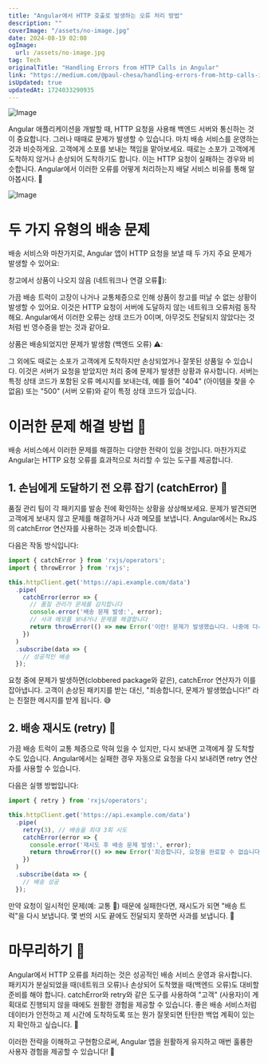 ```yaml
---
title: "Angular에서 HTTP 호출로 발생하는 오류 처리 방법"
description: ""
coverImage: "/assets/no-image.jpg"
date: 2024-08-19 02:08
ogImage: 
  url: /assets/no-image.jpg
tag: Tech
originalTitle: "Handling Errors from HTTP Calls in Angular"
link: "https://medium.com/@paul-chesa/handling-errors-from-http-calls-in-angular-4dbc7f6b26ca"
isUpdated: true
updatedAt: 1724033290935
---
```




![Image](https://miro.medium.com/v2/resize:fit:996/1*YgzNyRixtIqcJTCD0XYFLg.gif)

Angular 애플리케이션을 개발할 때, HTTP 요청을 사용해 백엔드 서버와 통신하는 것이 중요합니다. 그러나 때때로 문제가 발생할 수 있습니다. 마치 배송 서비스를 운영하는 것과 비슷하게요. 고객에게 소포를 보내는 책임을 맡아보세요. 때로는 소포가 고객에게 도착하지 않거나 손상되어 도착하기도 합니다. 이는 HTTP 요청이 실패하는 경우와 비슷합니다. Angular에서 이러한 오류를 어떻게 처리하는지 배달 서비스 비유를 통해 알아봅시다. 🚀

![Image](https://miro.medium.com/v2/resize:fit:398/1*pLQ9lW0LfXYbWVx9j8Tj1w.gif)

# 두 가지 유형의 배송 문제


<!-- cozy-coder - 수평 -->
<ins class="adsbygoogle"
     style="display:block"
     data-ad-client="ca-pub-4877378276818686"
     data-ad-slot="1107185301"
     data-ad-format="auto"
     data-full-width-responsive="true"></ins>
<script>
     (adsbygoogle = window.adsbygoogle || []).push({});
</script>

배송 서비스와 마찬가지로, Angular 앱이 HTTP 요청을 보낼 때 두 가지 주요 문제가 발생할 수 있어요:

창고에서 상품이 나오지 않음 (네트워크나 연결 오류🛑):

가끔 배송 트럭이 고장이 나거나 교통체증으로 인해 상품이 창고를 떠날 수 없는 상황이 발생할 수 있어요. 이것은 HTTP 요청이 서버에 도달하지 않는 네트워크 오류처럼 동작해요. Angular에서 이러한 오류는 상태 코드가 0이며, 아무것도 전달되지 않았다는 것처럼 빈 영수증을 받는 것과 같아요.

상품은 배송되었지만 문제가 발생함 (백엔드 오류) ⚠️:

<!-- cozy-coder - 수평 -->
<ins class="adsbygoogle"
     style="display:block"
     data-ad-client="ca-pub-4877378276818686"
     data-ad-slot="1107185301"
     data-ad-format="auto"
     data-full-width-responsive="true"></ins>
<script>
     (adsbygoogle = window.adsbygoogle || []).push({});
</script>

그 외에도 때로는 소포가 고객에게 도착하지만 손상되었거나 잘못된 상품일 수 있습니다. 이것은 서버가 요청을 받았지만 처리 중에 문제가 발생한 상황과 유사합니다. 서버는 특정 상태 코드가 포함된 오류 메시지를 보내는데, 예를 들어 "404" (아이템을 찾을 수 없음) 또는 "500" (서버 오류)와 같이 특정 상태 코드가 있습니다.

# 이러한 문제 해결 방법 💼

배송 서비스에서 이러한 문제를 해결하는 다양한 전략이 있을 것입니다. 마찬가지로 Angular는 HTTP 요청 오류를 효과적으로 처리할 수 있는 도구를 제공합니다.

## 1. 손님에게 도달하기 전 오류 잡기 (catchError) 🎣

<!-- cozy-coder - 수평 -->
<ins class="adsbygoogle"
     style="display:block"
     data-ad-client="ca-pub-4877378276818686"
     data-ad-slot="1107185301"
     data-ad-format="auto"
     data-full-width-responsive="true"></ins>
<script>
     (adsbygoogle = window.adsbygoogle || []).push({});
</script>

품질 관리 팀이 각 패키지를 발송 전에 확인하는 상황을 상상해보세요. 문제가 발견되면 고객에게 보내지 않고 문제를 해결하거나 사과 메모를 보냅니다. Angular에서는 RxJS의 catchError 연산자를 사용하는 것과 비슷합니다.

다음은 작동 방식입니다:

```js
import { catchError } from 'rxjs/operators';
import { throwError } from 'rxjs';

this.httpClient.get('https://api.example.com/data')
  .pipe(
    catchError(error => {
      // 품질 관리가 문제를 감지합니다
      console.error('배송 문제 발생:', error);
      // 사과 메모를 보내거나 문제를 해결합니다
      return throwError(() => new Error('이런! 문제가 발생했습니다. 나중에 다시 시도해주세요.'));
    })
  )
  .subscribe(data => {
    // 성공적인 배송
  });
```

요청 중에 문제가 발생하면(clobbered package와 같은), catchError 연산자가 이를 잡아냅니다. 고객이 손상된 패키지를 받는 대신, "죄송합니다, 문제가 발생했습니다!" 라는 친절한 메시지를 받게 됩니다. 😅

<!-- cozy-coder - 수평 -->
<ins class="adsbygoogle"
     style="display:block"
     data-ad-client="ca-pub-4877378276818686"
     data-ad-slot="1107185301"
     data-ad-format="auto"
     data-full-width-responsive="true"></ins>
<script>
     (adsbygoogle = window.adsbygoogle || []).push({});
</script>

## 2. 배송 재시도 (retry) 🔄

가끔 배송 트럭이 교통 체증으로 막혀 있을 수 있지만, 다시 보내면 고객에게 잘 도착할 수도 있습니다. Angular에서는 실패한 경우 자동으로 요청을 다시 보내려면 retry 연산자를 사용할 수 있습니다.

다음은 실행 방법입니다:

```js
import { retry } from 'rxjs/operators';

this.httpClient.get('https://api.example.com/data')
  .pipe(
    retry(3), // 배송을 최대 3회 시도
    catchError(error => {
      console.error('재시도 후 배송 문제 발생:', error);
      return throwError(() => new Error('죄송합니다, 요청을 완료할 수 없습니다. 나중에 다시 시도해주세요.'));
    })
  )
  .subscribe(data => {
    // 배송 성공
  });
```

<!-- cozy-coder - 수평 -->
<ins class="adsbygoogle"
     style="display:block"
     data-ad-client="ca-pub-4877378276818686"
     data-ad-slot="1107185301"
     data-ad-format="auto"
     data-full-width-responsive="true"></ins>
<script>
     (adsbygoogle = window.adsbygoogle || []).push({});
</script>

만약 요청이 일시적인 문제(예: 교통 🚦) 때문에 실패한다면, 재시도가 되면 "배송 트럭"을 다시 보냅니다. 몇 번의 시도 끝에도 전달되지 못하면 사과를 보냅니다. 📧

# 마무리하기 🎁

Angular에서 HTTP 오류를 처리하는 것은 성공적인 배송 서비스 운영과 유사합니다. 패키지가 분실되었을 때(네트워크 오류)나 손상되어 도착했을 때(백엔드 오류)도 대비할 준비를 해야 합니다. catchError와 retry와 같은 도구를 사용하여 "고객" (사용자)이 계획대로 진행되지 않을 때에도 원활한 경험을 제공할 수 있습니다. 좋은 배송 서비스처럼 데이터가 안전하고 제 시간에 도착하도록 또는 뭔가 잘못되면 탄탄한 백업 계획이 있는지 확인하고 싶습니다. 🌟

이러한 전략을 이해하고 구현함으로써, Angular 앱을 원활하게 유지하고 매번 훌륭한 사용자 경험을 제공할 수 있습니다! 🚀